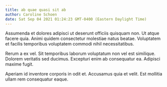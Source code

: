 ```yaml
---
title: ab quae quasi sit ab
author: Caroline Schoen
date: Sat Sep 04 2021 01:24:23 GMT-0400 (Eastern Daylight Time)
---
```

Assumenda et dolores adipisci ut deserunt officiis quisquam non. Ut atque facere quia. Animi quidem consectetur molestiae natus beatae. Voluptatem et facilis temporibus voluptatem commodi nihil necessitatibus.

 Rerum a ex vel. Sit temporibus laborum voluptatum non vel est similique. Dolorem veritatis sed ducimus. Excepturi enim ab consequatur ea. Adipisci maxime fugit.

 Aperiam id inventore corporis in odit et. Accusamus quia et velit. Est mollitia ullam rem consequatur eaque.